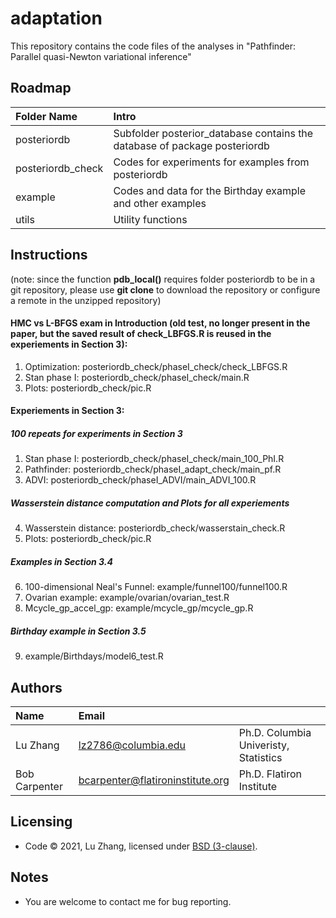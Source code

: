 # adaptation

This repository contains the code files of the analyses in "Pathfinder: Parallel quasi-Newton variational inference"

Roadmap
---------
|Folder Name |     Intro            |
|:------ |:----------- |
|posteriordb| Subfolder posterior_database contains the database of package posteriordb|
|posteriordb_check| Codes for experiments for examples from posteriordb |
|example| Codes and data for the Birthday example and other examples |
|utils| Utility functions |


Instructions
---------
(note: since the function **pdb_local()** requires folder posteriordb to be in a git repository, please use **git clone** to download the repository or configure a remote in the unzipped repository)

#### HMC vs L-BFGS exam in Introduction (old test, no longer present in the paper, but the saved result of check_LBFGS.R is reused in the experiements in Section 3):
1. Optimization: posteriordb_check/phaseI_check/check_LBFGS.R
2. Stan phase I: posteriordb_check/phaseI_check/main.R
3. Plots: posteriordb_check/pic.R


#### Experiements in Section 3:
##### 100 repeats for experiments in Section 3
1. Stan phase I: posteriordb_check/phaseI_check/main_100_PhI.R
2. Pathfinder: posteriordb_check/phaseI_adapt_check/main_pf.R
3. ADVI: posteriordb_check/phaseI_ADVI/main_ADVI_100.R
##### Wasserstein distance computation and Plots for all experiements
4. Wasserstein distance: posteriordb_check/wasserstain_check.R
5. Plots: posteriordb_check/pic.R
##### Examples in Section 3.4
6. 100-dimensional Neal's Funnel: example/funnel100/funnel100.R
7. Ovarian example: example/ovarian/ovarian_test.R
8. Mcycle_gp_accel_gp: example/mcycle_gp/mcycle_gp.R
##### Birthday example in Section 3.5
9. example/Birthdays/model6_test.R


Authors
---------
| Name   | Email       |              |
|:------ |:----------- | :----------- |
| Lu Zhang | lz2786@columbia.edu        | Ph.D.  Columbia Univeristy, Statistics |
| Bob Carpenter | bcarpenter@flatironinstitute.org       | Ph.D. Flatiron Institute |



Licensing
---------
* Code &copy; 2021, Lu Zhang, licensed under [BSD (3-clause)](https://opensource.org/licenses/BSD-3-Clause).

Notes
---------
* You are welcome to contact me for bug reporting.




